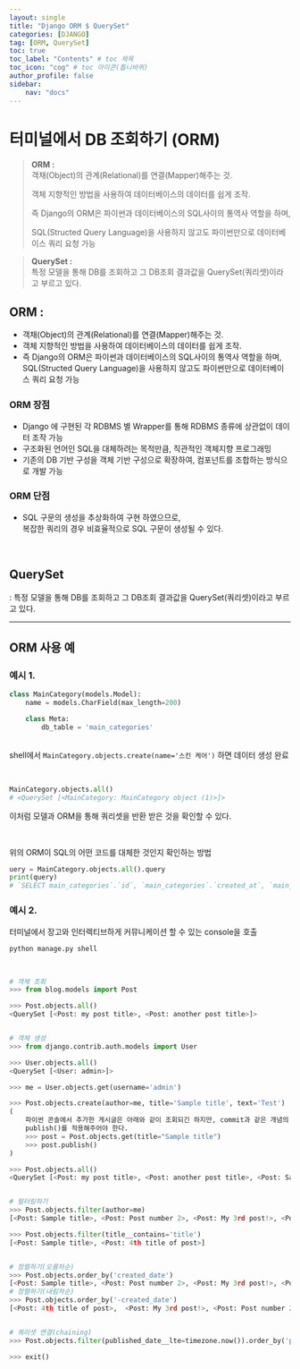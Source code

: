 ```yaml
---
layout: single
title: "Django ORM $ QuerySet"
categories: [DJANGO]
tag: [ORM, QuerySet]
toc: true
toc_label: "Contents" # toc 제목
toc_icon: "cog" # toc 아이콘(톱니바퀴)
author_profile: false
sidebar:
    nav: "docs"
---
```




# 터미널에서 DB 조회하기 (ORM)

> **ORM :**  
> 객채(Object)의 관계(Relational)를 연결(Mapper)해주는 것.  
>
> 객체 지향적인 방법을 사용하여 데이터베이스의 데이터를 쉽게 조작.  
>
> 즉 Django의 ORM은 파이썬과 데이터베이스의 SQL사이의 통역사 역할을 하며,
>
> SQL(Structed Query Language)을 사용하지 않고도 파이썬만으로 데이터베이스 쿼리 요청 가능

> **QuerySet :**  
> 특정 모델을 통해 DB를 조회하고 그 DB조회 결과값을 QuerySet(쿼리셋)이라고 부르고 있다.

## **ORM :**  

- 객채(Object)의 관계(Relational)를 연결(Mapper)해주는 것.  
- 객체 지향적인 방법을 사용하여 데이터베이스의 데이터를 쉽게 조작.  
- 즉 Django의 ORM은 파이썬과 데이터베이스의 SQL사이의 통역사 역할을 하며,  
  SQL(Structed Query Language)을 사용하지 않고도 파이썬만으로 데이터베이스 쿼리 요청 가능

### ORM 장점

- Django 에 구현된 각 RDBMS 별 Wrapper를 통해 RDBMS 종류에 상관없이 데이터 조작 가능
- 구조화된 언어인 SQL을 대체하려는 목적만큼, 직관적인 객체지향 프로그래밍
- 기존의 DB 기반 구성을 객체 기반 구성으로 확장하여, 컴포넌트를 조합하는 방식으로 개발 가능

### ORM 단점

- SQL 구문의 생성을 추상화하여 구현 하였으므로,  
  복잡한 쿼리의 경우 비효율적으로 SQL 구문이 생성될 수 있다.

<br>

## QuerySet

: 특정 모델을 통해 DB를 조회하고 그 DB조회 결과값을 QuerySet(쿼리셋)이라고 부르고 있다.



---

## ORM 사용 예

### 예시 1.

```python
class MainCategory(models.Model):
    name = models.CharField(max_length=200)

    class Meta:
        db_table = 'main_categories'
```

<br>shell에서 `MainCategory.objects.create(name='스킨 케어')` 하면 데이터 생성 완료

<br>

```python
MainCategory.objects.all()
# <QuerySet [<MainCategory: MainCategory object (1)>]>
```

이처럼 모델과 ORM을 통해 쿼리셋을 반환 받은 것을 확인할 수 있다.

<br>

위의 ORM이 SQL의 어떤 코드를 대체한 것인지 확인하는 방법

```python
uery = MainCategory.objects.all().query
print(query)
# `SELECT main_categories`.`id`, `main_categories`.`created_at`, `main_categories`.`updated_at`, `main_categories`.`name` FROM `main_categories`
```



### 예시 2.

터미널에서 장고와 인터렉티브하게 커뮤니케이션 할 수 있는 console을 호출

```shell
python manage.py shell
```

<br>

```python
# 객체 조회
>>> from blog.models import Post

>>> Post.objects.all()
<QuerySet [<Post: my post title>, <Post: another post title>]>


# 객체 생성
>>> from django.contrib.auth.models import User

>>> User.objects.all()
<QuerySet [<User: admin>]>

>>> me = User.objects.get(username='admin')

>>> Post.objects.create(author=me, title='Sample title', text='Test')
(
	파이썬 콘솔에서 추가한 게시글은 아래와 같이 조회되긴 하지만, commit과 같은 개념의
	publish()를 적용해주어야 한다. 
	>>> post = Post.objects.get(title="Sample title")
	>>> post.publish()
)

>>> Post.objects.all()
<QuerySet [<Post: my post title>, <Post: another post title>, <Post: Sample title>]>


# 필터링하기
>>> Post.objects.filter(author=me)
[<Post: Sample title>, <Post: Post number 2>, <Post: My 3rd post!>, <Post: 4th title of post>]

>>> Post.objects.filter(title__contains='title')
[<Post: Sample title>, <Post: 4th title of post>]


# 정렬하기(오름차순)
>>> Post.objects.order_by('created_date')
[<Post: Sample title>, <Post: Post number 2>, <Post: My 3rd post!>, <Post: 4th title of post>]
# 정렬하기(내림차순)
>>> Post.objects.order_by('-created_date')
[<Post: 4th title of post>,  <Post: My 3rd post!>, <Post: Post number 2>, <Post: Sample title>]


# 쿼리셋 연결(chaining)
>>> Post.objects.filter(published_date__lte=timezone.now()).order_by('published_date')

>>> exit()
```

